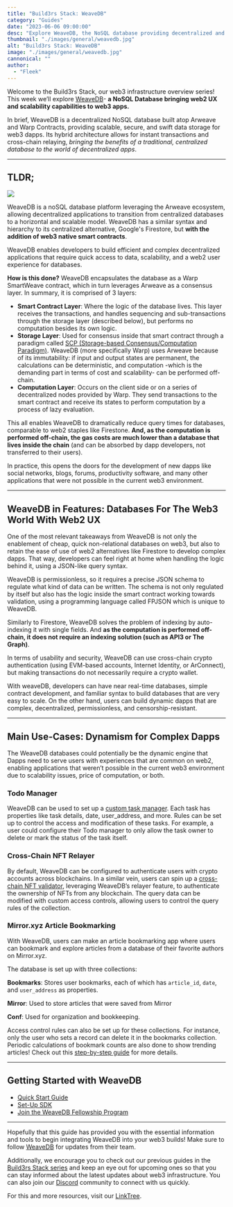 ```yaml
---
title: "Build3rs Stack: WeaveDB"
category: "Guides"
date: "2023-06-06 09:00:00"
desc: "Explore WeaveDB, the NoSQL database providing decentralized and scalable data storage to web3 apps with a familiar web2 experience"
thumbnail: "./images/general/weavedb.jpg"
alt: "Build3rs Stack: WeaveDB"
image: "./images/general/weavedb.jpg"
cannonical: ""
author: 
  - "Fleek"
---
```


Welcome to the Build3rs Stack, our web3 infrastructure overview series! This week we’ll explore [WeaveDB](https://weavedb.dev/)- **a NoSQL Database bringing web2 UX and scalability capabilities to web3 apps.**

In brief, WeaveDB is a decentralized NoSQL database built atop Arweave and Warp Contracts, providing scalable, secure, and swift data storage for web3 dapps. Its hybrid architecture allows for instant transactions and cross-chain relaying, _bringing the benefits of a traditional, centralized database to the world of decentralized apps_.

---

## TLDR;

![](./images/general/weavedb-graphic.png)

WeaveDB is a noSQL database platform leveraging the Arweave ecosystem, allowing decentralized applications to transition from centralized databases to a horizontal and scalable model. WeaveDB has a similar syntax and hierarchy to its centralized alternative, Google's Firestore, but **with the addition of web3 native smart contracts**.

WeaveDB enables developers to build efficient and complex decentralized applications that require quick access to data, scalability, and a web2 user experience for databases. 

**How is this done?** WeaveDB encapsulates the database as a Warp SmartWeave contract, which in turn leverages Arweave as a consensus layer. In summary, it is comprised of 3 layers:

- **Smart Contract Layer**: Where the logic of the database lives. This layer receives the transactions, and handles sequencing and sub-transactions through the storage layer (described below), but performs no computation besides its own logic.
- **Storage Layer**: Used for consensus inside that smart contract through a paradigm called [SCP (Storage-based Consensus/Computation Paradigm)](https://mirror.xyz/0xDc19464589c1cfdD10AEdcC1d09336622b282652/KCYNKCIhFvTZ1DmD7IpXr3p8di31ecC283HgMDqasmU). WeaveDB (more specifically Warp) uses Arweave because of its immutability: if input and output states are permanent, the calculations can be deterministic, and computation -which is the demanding part in terms of cost and scalability- can be performed off-chain.
- **Computation Layer**: Occurs on the client side or on a series of decentralized nodes provided by Warp. They send transactions to the smart contract and receive its states to perform computation by a process of lazy evaluation.

This all enables WeaveDB to dramatically reduce query times for databases, comparable to web2 staples like Firestone. **And, as the computation is performed off-chain, the gas costs are much lower than a database that lives inside the chain** (and can be absorbed by dapp developers, not transferred to their users). 

In practice, this opens the doors for the development of new dapps like social networks, blogs, forums, productivity software, and many other applications that were not possible in the current web3 environment.

---

## WeaveDB in Features: Databases For The Web3 World With Web2 UX

One of the most relevant takeaways from WeaveDB is not only the enablement of cheap, quick non-relational databases on web3, but also to retain the ease of use of web2 alternatives like Firestore to develop complex dapps. That way, developers can feel right at home when handling the logic behind it, using a JSON-like query syntax.

WeaveDB is permissionless, so it requires a precise JSON schema to regulate what kind of data can be written. The schema is not only regulated by itself but also has the logic inside the smart contract working towards validation, using a programming language called FPJSON which is unique to WeaveDB.

Similarly to Firestore, WeaveDB solves the problem of indexing by auto-indexing it with single fields. And **as the computation is performed off-chain, it does not require an indexing solution (such as API3 or The Graph)**.

In terms of usability and security, WeaveDB can use cross-chain crypto authentication (using EVM-based accounts, Internet Identity, or ArConnect), but making transactions do not necessarily require a crypto wallet.

With weaveDB, developers can have near real-time databases, simple contract development, and familiar syntax to build databases that are very easy to scale. On the other hand, users can build dynamic dapps that are complex, decentralized, permissionless, and censorship-resistant.

---

## Main Use-Cases: Dynamism for Complex Dapps

The WeaveDB databases could potentially be the dynamic engine that Dapps need to serve users with experiences that are common on web2, enabling applications that weren’t possible in the current web3 environment due to scalability issues, price of computation, or both.

### Todo Manager

WeaveDB can be used to set up a [custom task manager](https://docs.weavedb.dev/examples/todos). Each task has properties like task details, date, user_address, and more. Rules can be set up to control the access and modification of these tasks. For example, a user could configure their Todo manager to only allow the task owner to delete or mark the status of the task itself.

### Cross-Chain NFT Relayer

By default, WeaveDB can be configured to authenticate users with crypto accounts across blockchains. In a similar vein, users can spin up a [cross-chain NFT validator](https://docs.weavedb.dev/examples/relayer-nft), leveraging WeaveDB’s relayer feature, to authenticate the ownership of NFTs from any blockchain. The query data can be modified with custom access controls, allowing users to control the query rules of the collection. 

### Mirror.xyz Article Bookmarking

With WeaveDB, users can make an article bookmarking app where users can bookmark and explore articles from a database of their favorite authors on Mirror.xyz.

The database is set up with three collections:

**Bookmarks**: Stores user bookmarks, each of which has `article_id`, `date`, and `user_address` as properties. 

**Mirror**: Used to store articles that were saved from Mirror

**Conf**: Used for organization and bookkeeping. 

Access control rules can also be set up for these collections. For instance, only the user who sets a record can delete it in the bookmarks collection. Periodic calculations of bookmark counts are also done to show trending articles! Check out this [step-by-step guide](https://docs.weavedb.dev/examples/bookmarks) for more details.

---

## Getting Started with WeaveDB

- [Quick Start Guide](https://docs.weavedb.dev/quick-start)
- [Set-Up SDK](https://docs.weavedb.dev/sdk/setup)
- [Join the WeaveDB Fellowship Program](https://medium.com/weavedb/introducing-weavedb-fellows-7ccfadabd208)

---

Hopefully that this guide has provided you with the essential information and tools to begin integrating WeaveDB into your web3 builds! Make sure to follow [WeaveDB](https://twitter.com/weave_db) for updates from their team.

Additionally, we encourage you to check out our previous guides in the [Build3rs Stack series](https://blog.fleek.xyz/category/guides/) and keep an eye out for upcoming ones so that you can stay informed about the latest updates about web3 infrastructure. You can also join our [Discord](https://discord.com/invite/fleek) community to connect with us quickly.

For this and more resources, visit our [LinkTree](https://linktr.ee/fleek).
